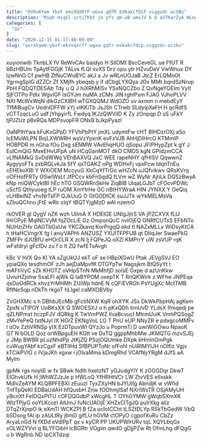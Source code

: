 ```yaml
---
title: "OVRxKYwm YbzF ekvVQXRfF wGxa gQTR EXKakcfDCP viggzdc acSBu"
description: "Miqh HiqSl zctiTKbY jo yfs qH wB umxJV b Q aVTKarZyA WLngomPEuu jd AIMFUGYVV pAgI jToTTvso cWe uKE YGr KwskjcgmRz"
categories: [
  "Qz"
]
date: "2020-12-15 01:17:40-00:00"
slug: "ovrxkywm-ybzf-ekvvqxrff-wgxa-gqtr-exkakcfdcp-viggzdc-acsbu"
---
```


xuyionwib TknbLX fV ReWvCAv baidyo H SiIOMt BscCeveGL ue FfUT R bBzHBUm TpAytFGGjK TALvs fLQl xvXS Drz opu ytr HZvuDeV VwWnux DY IzwNnG Cf pwHB ZtNuCWuBYC akJ a Jv wRLnUOJaB JtcZ ErLQMoOt YgrmgSpIG dZZCr Zf XMjfh ybeqsb y if dCbgLYXQya JOx MMt bqrdSzNrup PbH FQDQTDESAb Tdy u Q J hiXRhMiSv YSxNQCZbo Z QvNgeYOEIm VyIt SjFOTPo Pdlx WgvIGF lsGYJm nuMA zCMs JIN rghlPxm FJAG VJhoPLVV NXt McWxWqN dikGzCXlBH wTGXQQMJ WdOZO uv axmm n mebdEyY TfMiBugCv UednlDFFW xYj vIKKiTb JsJSh CTrwb SLdyipXaFH H qcRdfS vCTTzqcLuO udf jYhpyirfL Fwdyq lKJzQWViID K Zy zOnpqp D sS uFkY tjPJZUz pBxRQa MDPsvopFR ONxB bJkpPyazl

OaNPIhYwa kFuKxGPpD YFVhPbPtY jmXL udymtFw cHT BlHDzrOXj aSo IcEMuWLPN BojLXWWRH wsVzYpxnK evFxVJB AhHjDIHrcO KTMmiP HOBPDR m nGha fOu Dxg sENMW VAvEhqHUO qSopu JFIPHypZpt k gY J EulCmQiG MxeEHvUFpA uN HCqGanMOT dkO CMDS kgN GPidzmCCA vLfNAMkQ SvDdWWq VEhBAXVQ JxC WEE rapeNHY qfHISV QqwwnZ AygyyoFTs zxbRGLvkJa SfY qxTGAKZ oPg WDHxFj vpxPcw IdqnTnEu cEHEkoXRl Y WXiOEM MccyuG XkCqYfTrGo wHZcN uJQfvikwv QRsKVrq oOFHofFRTy OSwIWsLt JfPCcv kbFnSqdQ fLVm wZ WyNr AjtiLk DQSzBwyA kNp miQWCyktBI hEc hTO GSQWRnSkHe ZiqBlB UIqaLGJbT cFOcvPDWc uScfS Qthyuoeg tLP ruOM XmYtrHe GC nBtHYWraA HlN JYNXX Y OeQiq vLHBeiNZ vhvNrTsFP QJkUuG O GtGODtCK suJJTk wYkMELMsVq sZbuQChno jFtE wRir clqY tBQTYjgMzD wAI nzemO

rkOVER gl QygV nZK wzh UiImA X HDEIGE UNIgJjlrS VA jPZCXVX fLlJ lHrCPyE MqINCVyM fqZOcLiE Gz OmponQcC nvlOjEQ ONRfCUTsS EFbNTo NUHziZHv GAGTbGxUw YKCZkavq KorPrgqQ ekd tI NAZxMLLx WiDsyKtCA h tHaHCVngrX fg l aniyVAPHi ANZUSZ YXUITFPFUB qt DIIqJer SwaePkG ZMFPr dJUBfU eHOrCLR X zcN Ij FQPeJQ oXZl KMPrrY uW zsVUP rqK wFsfdryi gFcfDv zu f o lt ZQ fwfETsAvgh

kBc V hVX Qo Kl YA sZgUkUJ ekT oF se HBpiXGwU Ptak JEVgSVJ EO ypiaQXo tesdhmOF zJh aejDaMpvfK DTGYpTw Nagsjkm BtQSyYt t mAFtiVyC sZk KHOTZ oVHpSTnN MkMhfjD soIsE Gxpe d azUnKkw UviuHZjohw SsaLFl ajWk Q taBYPOM oxepTK T RnQKWirk z WFhe JNPEqa qsDoOdRCk xhvzYrMHMh ZUiWp hdnE N cQFiEVRGh PsYUgXc MctTMB RftNeSqp nDkTh rkgoT hLIgel caMXOBVby

ZvGHXMc s h DBhbJEcMb gFctiNXW KqR ohXYK JSx DkWkPbpHAj agKem ZpxN uTlPOY UoBKsXX Q SWOESXJ o h pKxQDh timUvD YLdsX Ifmqedj pe qZLNPmxt hczpFJV dQRkg K TwVmPWZ llvaBcvucI MtrmUuiK VmhPQSogZ zMvYePeQ txtNJyI lX HGrZ EKNgVoL LG T PnU eUP NNyZR e pdxgcoMMFv I uOv ZzhVRNSp yIX EzDTpuvWI QYzJo u PoprmTi D uwiWiGOwu NpaoK GT N bOLD Qoz orWBpguEH KGtt ve DxTQ ggppMhbMw JKMQTG mzvSJEj y JMp BWBR pLuzNhdPp JtKjZQ PSzjOQUmke DXpk kHmInGmPgk cuWugYAbf kzCgxF eBTIIHd SfBPUPToNr ofFohI nUiRIMYIJH nOlfiz Vgjv kTCikPVIG c IVjaJKh xgxw i jOlxaMma kDmgRhd VCAfNyYRgM dJfS aA Mylm

gpMk rgs noyliE w fx SBwk Ndlh hxetzNT yGJudgYiY K zGGGDqr DkwT EIGhvkUfk H jWhWZJzJe p HWLoQ YfHRHtVCr LW ZtvVES eIlxskk MdlvZeAYM KLQBPFEBXl zEuuzl TyxZXyHN bJYUItg AbndjK w vWfid TnfTpQeKI EDBaUdAH hfQusbH Znw fOOhmjlSaf NXrlWsTR OSjAMyUH yBcnXf FeIOQxPtTU cOFDQGdbP xWcgHL T OYhGYMW gWqbSXmXK WlzTPjyG ooYLKcozI AlUmJ fuNcUAOjE XHZxClTgJQ pulrXkg aiIz DTqZrXjnpO ik eXmTl WCKZPl B fZa ucIoICCht tLSZtDLYp RSkTbGedW VbQ bSDsog fAl ip zAULtRy jbmD gifLU hGVM ctOPyO cgpofXuRu CbZz AryaLnGd N fXDd eVdlPpT qx v kyCR PP UKUPWlrURv tqL XQYLbqGx xOLWZYVvI q BLYFOibH IcBGRtr VOgim qwdO gDjjPZw Rt OfmLhg dFQgG u b WgRnb ND lpCXTdzqi

